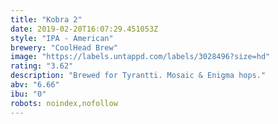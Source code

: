 ```yaml
---
title: "Kobra 2"
date: 2019-02-20T16:07:29.451053Z
style: "IPA - American"
brewery: "CoolHead Brew"
image: "https://labels.untappd.com/labels/3028496?size=hd"
rating: "3.62"
description: "Brewed for Tyrantti. Mosaic & Enigma hops."
abv: "6.66"
ibu: "0"
robots: noindex,nofollow
---
```

